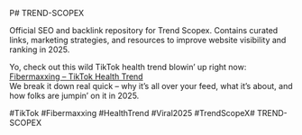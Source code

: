 P# TREND-SCOPEX

Official SEO and backlink repository for Trend Scopex. Contains curated links, marketing strategies, and resources to improve website visibility and ranking in 2025.

Yo, check out this wild TikTok health trend blowin’ up right now:  
[Fibermaxxing – TikTok Health Trend](https://trend-scopex.blogspot.com/2025/08/fibermaxxing-tiktok-health-trend.html)  
We break it down real quick – why it’s all over your feed, what it’s about, and how folks are jumpin’ on it in 2025.

#TikTok #Fibermaxxing #HealthTrend #Viral2025 #TrendScopeX# TREND-SCOPEX

